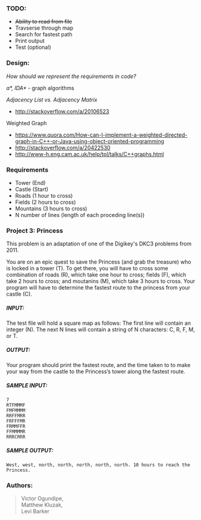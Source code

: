### TODO:
- ~~Ability to read from file~~
- Travserse through map
- Search for fastest path
- Print output
- Test (optional)

### Design:
_How should we represent the requirements in code?_

_a\*, IDA\*_ - graph algorithms

_Adjacency List vs. Adjacency Matrix_ 
- http://stackoverflow.com/a/20106523 


Weighted Graph 
- https://www.quora.com/How-can-I-implement-a-weighted-directed-graph-in-C++-or-Java-using-object-oriented-programming
- http://stackoverflow.com/a/20422530
- http://www-h.eng.cam.ac.uk/help/tpl/talks/C++graphs.html

### Requirements
- Tower     (End)
- Castle    (Start)
- Roads     (1 hour to cross)
- Fields    (2 hours to cross)
- Mountains (3 hours to cross)
- N number of lines (length of each proceding line(s))

### Project 3: Princess
This problem is an adaptation of one of the Digikey's DKC3 problems from 2011.

You are on an epic quest to save the Princess (and grab the treasure) who is locked in a tower (T). To get there, you will have to cross some combination of roads (R), which take one hour to cross; fields (F), which take 2 hours to cross; and moutanins (M), which take 3 hours to cross. Your program will have to determine the fastest route to the princess from your castle (C).

##### INPUT:
The test file will hold a square map as follows: The first line will contain an integer (N). The next N lines will contain a string of N characters: C, R, F, M, or T.

##### OUTPUT:
Your program should print the fastest route, and the time taken to to make your way from the castle to the Princess’s tower along the fastest route.

##### SAMPLE INPUT:
```
7
RTFMMMF  
FMFMMMM  
RRFFMRR  
FRFFFMR  
FRMMFFR  
FFMMMMR  
RRRCRRR  
```
##### SAMPLE OUTPUT:
```
West, west, north, north, north, north, north. 10 hours to reach the Princess.
```

### Authors:
> Victor Ogundipe,  
> Matthew Kluzak,  
> Levi Barker
